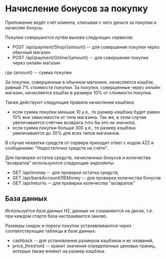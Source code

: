 # Начисление бонусов за покупку
Приложение ведёт счёт клиента, списывая с него деньги за покупки и начисляя бонусы.

Покупки совершаются путём вызова следующих сервисов:
- POST /api/payment/Shop/{amount} -- для совершения покупки через обычный магазин
- POST /api/payment/Online/{amount} -- для совершения покупки через онлайн магазин

где {amount} -- сумма покупки

За покупки, совершенные в обычном магазине, начисляется кэшбэк, равный 7% стоимости покупки. За покупки, совершенные 
через онлайн магазин, начисляется кэшбэк в размере 10% от стоимости покупки.

Также действуют следующие правила начисления кэшбэка:
- если сумма покупки меньше 10 у.е., то размер кэшбэка будет равен 10% вне зависимости от типа магазина. Так же, 
в этом случае увеличивается счётчик возврата (что бы это ни значило).
- если сумма покупки больше 300 у.е., то размер кэшбэка увеличивается до 30% для всех типов магазинов.

В случае нехватки средств от сервера приходит ответ с кодом 422 и сообщением: "Недостаточно средств на счёте".

Для проверки остатка средств, начисленных бонусов и количества "возвратов" используются следующие эндпойнты:
- GET /api/money -- для проверки остатка средств,
- GET /api/bankAccountOfEMoney -- для проверки количества бонусов
- GET /api/returns -- для проверки количества "возвратов"

## База данных

Используется база данных H2, данные не сохраняются на диске, т.е. при каждом старте база настраивается заново.

Размеры скидок и пороги покупок устанавливаются через соответствующие таблицы в базе данных:
- cashback -- для установления размеров кэшбэков и их названий,
- price_threshold -- хранит значения определенных ценовых границ, которые также влияют на размер кэшбэка.
